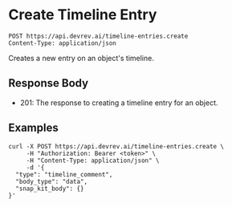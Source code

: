 # Create Timeline Entry

```http
POST https://api.devrev.ai/timeline-entries.create
Content-Type: application/json
```

Creates a new entry on an object's timeline.



## Response Body

- 201: The response to creating a timeline entry for an object.

## Examples

```shell
curl -X POST https://api.devrev.ai/timeline-entries.create \
     -H "Authorization: Bearer <token>" \
     -H "Content-Type: application/json" \
     -d '{
  "type": "timeline_comment",
  "body_type": "data",
  "snap_kit_body": {}
}'
```